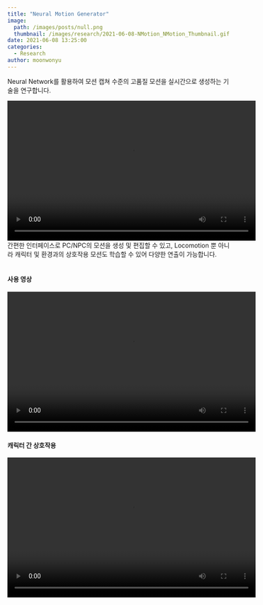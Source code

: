 ```yaml
---
title: "Neural Motion Generator"
image:
  path: /images/posts/null.png
  thumbnail: /images/research/2021-06-08-NMotion_NMotion_Thumbnail.gif
date: 2021-06-08 13:25:00
categories:
  - Research
author: moonwonyu
---
```


Neural Network를 활용하여 모션 캡쳐 수준의 고품질 모션을 실시간으로 생성하는 기술을 연구합니다.

<video width="560" height="315" controls>
		<source src="/images/posts/2021-06-08-NMotion_Demo.mp4" type="video/mp4">
</video>

<br>
간편한 인터페이스로 PC/NPC의 모션을 생성 및 편집할 수 있고, Locomotion 뿐 아니라 캐릭터 및 환경과의 상호작용 모션도 학습할 수 있어 다양한 연출이 가능합니다.
<br><br>

#### 사용 영상
<video width="560" height="315" controls>
  <source src="/images/posts/2021-06-08-NMotion_Tutorial.mp4" type="video/mp4">
</video>
<br>

#### 캐릭터 간 상호작용 
<video width="560" height="315" controls>
  <source src="/images/posts/2021-06-08-NMotion_Evade_Demo.mp4" type="video/mp4">
</video>